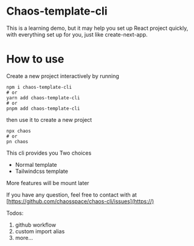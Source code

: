 # Chaos-template-cli

This is a learning demo, but it may help you set up React project quickly, with everything set up for you, just like create-next-app.

# How to use

Create a new project interactively by running

```shell
npm i chaos-template-cli
# or
yarn add chaos-template-cli
# or
pnpm add chaos-template-cli
```

then use it to create a new project

```shell
npx chaos
# or
pn chaos
```

This cli provides you Two choices

- Normal template
- Tailwindcss template

More features will be mount later

If you have any question, feel free to contact with at [https://github.com/chaosspace/chaos-cli/issues](https://)

Todos:

1. github workflow
2. custom import alias
3. more...
